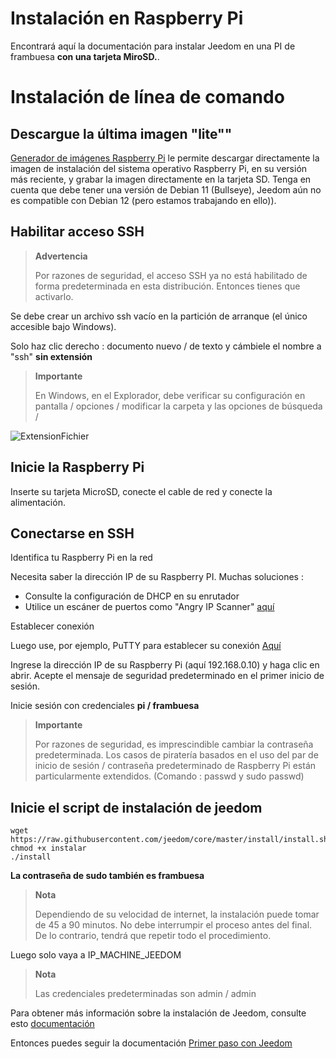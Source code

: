# Instalación en Raspberry Pi

Encontrará aquí la documentación para instalar Jeedom en una PI de frambuesa **con una tarjeta MiroSD.**. 

# Instalación de línea de comando

## Descargue la última imagen "lite""

[Generador de imágenes Raspberry Pi](https://www.raspberrypi.com/software/)  le permite descargar directamente la imagen de instalación del sistema operativo Raspberry Pi, en su versión más reciente, y grabar la imagen directamente en la tarjeta SD. Tenga en cuenta que debe tener una versión de Debian 11 (Bullseye), Jeedom aún no es compatible con Debian 12 (pero estamos trabajando en ello)).

## Habilitar acceso SSH

> **Advertencia**
>
> Por razones de seguridad, el acceso SSH ya no está habilitado de forma predeterminada en esta distribución. Entonces tienes que activarlo.

Se debe crear un archivo ssh vacío en la partición de arranque (el único accesible bajo Windows).

Solo haz clic derecho : documento nuevo / de texto y cámbiele el nombre a "ssh" **sin extensión**

> **Importante**
>
> En Windows, en el Explorador, debe verificar su configuración en pantalla / opciones / modificar la carpeta y las opciones de búsqueda /

![ExtensionFichier](images/ExtensionFichier.PNG)

## Inicie la Raspberry Pi

Inserte su tarjeta MicroSD, conecte el cable de red y conecte la alimentación.

## Conectarse en SSH

Identifica tu Raspberry Pi en la red

Necesita saber la dirección IP de su Raspberry PI. Muchas soluciones :

-   Consulte la configuración de DHCP en su enrutador
-   Utilice un escáner de puertos como "Angry IP Scanner" [aquí](http://angryip.org/download/#windows)

Establecer conexión

Luego use, por ejemplo, PuTTY para establecer su conexión [Aquí](http://www.putty.org/)

Ingrese la dirección IP de su Raspberry Pi (aquí 192.168.0.10) y haga clic en abrir. Acepte el mensaje de seguridad predeterminado en el primer inicio de sesión.

Inicie sesión con credenciales **pi / frambuesa**

> **Importante**
>
> Por razones de seguridad, es imprescindible cambiar la contraseña predeterminada. Los casos de piratería basados en el uso del par de inicio de sesión / contraseña predeterminado de Raspberry Pi están particularmente extendidos. (Comando : passwd y sudo passwd)

## Inicie el script de instalación de jeedom

```
wget https://raw.githubusercontent.com/jeedom/core/master/install/install.sh
chmod +x instalar
./install
```

**La contraseña de sudo también es frambuesa**

> **Nota**
>
> Dependiendo de su velocidad de internet, la instalación puede tomar de 45 a 90 minutos. No debe interrumpir el proceso antes del final. De lo contrario, tendrá que repetir todo el procedimiento.

Luego solo vaya a IP\_MACHINE\_JEEDOM

> **Nota**
>
> Las credenciales predeterminadas son admin / admin

Para obtener más información sobre la instalación de Jeedom, consulte esto [documentación](https://doc.jeedom.com/es_ES/installation/cli)

Entonces puedes seguir la documentación [Primer paso con Jeedom](https://doc.jeedom.com/es_ES/premiers-pas/index)
